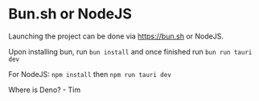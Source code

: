 # Bun.sh or NodeJS

Launching the project can be done via https://bun.sh or NodeJS.

Upon installing bun, run `bun install` and once finished run `bun run tauri dev`

For NodeJS: `npm install` then `npm run tauri dev`

Where is Deno? - Tim
